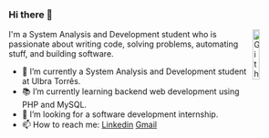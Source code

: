 ### Hi there 👋

<img width="15%" align="right" alt="Github GIF" src="https://media1.tenor.com/images/b37aa7ad8e0cf6db913dcc4974ceea45/tenor.gif" />

I'm a System Analysis and Development student who is passionate about writing code, solving problems, automating stuff, and building software.

- 🔭 I’m currently a System Analysis and Development student at Ulbra Torrês.
- 📚 I’m currently learning  backend web development using PHP and MySQL.
- 👯 I’m looking for a software development internship. 
- 📫 How to reach me: [Linkedin](https://www.linkedin.com/in/ariel-oliveira-de-mello-4b27021b0/) [Gmail](arielmello@rede.ulbra.br)

